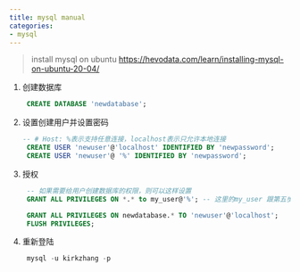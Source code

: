 ```yaml
---
title: mysql manual
categories:
- mysql
---
```

>  install mysql on ubuntu https://hevodata.com/learn/installing-mysql-on-ubuntu-20-04/

1. 创建数据库

   ```sql
    CREATE DATABASE 'newdatabase';
   ```

2. 设置创建用户并设置密码

   ```sql
   -- # Host: %表示支持任意连接，localhost表示只允许本地连接
    CREATE USER 'newuser'@'localhost' IDENTIFIED BY 'newpassword';
    CREATE USER 'newuser'@ '%' IDENTIFIED BY 'newpassword';

   ```

3. 授权

   ```sql
    -- 如果需要给用户创建数据库的权限，则可以这样设置
    GRANT ALL PRIVILEGES ON *.* to my_user@'%'; -- 这里的my_user 跟第五步是相同的

    GRANT ALL PRIVILEGES ON newdatabase.* TO 'newuser'@'localhost';
    FLUSH PRIVILEGES;
   ```

4. 重新登陆

   ```sql
    mysql -u kirkzhang -p
   ```